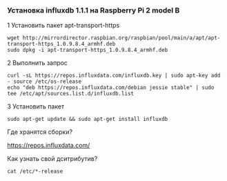 ### Установка influxdb 1.1.1 на Raspberry Pi 2 model B

1 Установить пакет apt-transport-https

```
wget http://mirrordirector.raspbian.org/raspbian/pool/main/a/apt/apt-transport-https_1.0.9.8.4_armhf.deb
sudo dpkg -i apt-transport-https_1.0.9.8.4_armhf.deb
```

2 Выполнить запрос

```
curl -sL https://repos.influxdata.com/influxdb.key | sudo apt-key add - source /etc/os-release
echo "deb https://repos.influxdata.com/debian jessie stable" | sudo tee /etc/apt/sources.list.d/influxdb.list
```

3 Установить пакет

```
sudo apt-get update && sudo apt-get install influxdb
```

Где хранятся сборки?

https://repos.influxdata.com/

Как узнать свой дситрибутив?
```
cat /etc/*-release
```
